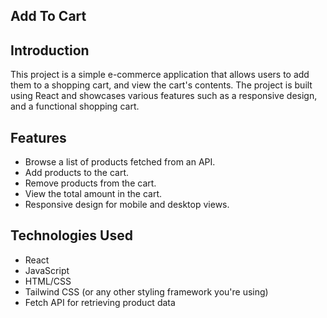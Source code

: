 ##                        Add To Cart



## Introduction
This project is a simple e-commerce application that allows users to  add them to a shopping cart, and view the cart's contents. The project is built using React and showcases various features such as  a responsive design, and a functional shopping cart.

## Features
- Browse a list of products fetched from an API.
- Add products to the cart.
- Remove products from the cart.
- View the total amount in the cart.
- Responsive design for mobile and desktop views.

## Technologies Used
- React
- JavaScript
- HTML/CSS
- Tailwind CSS (or any other styling framework you're using)
- Fetch API for retrieving product data
